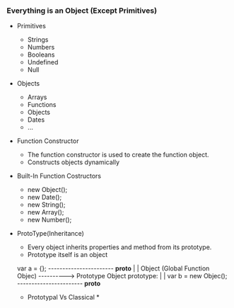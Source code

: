 ### Everything is an Object (Except Primitives)
- Primitives
	* Strings
	* Numbers 
	* Booleans
	* Undefined
	* Null 

- Objects
	* Arrays
	* Functions
	* Objects	
	* Dates
	* ...


- Function Constructor 
	* The function constructor is used to create the function object.
	* Constructs objects dynamically


- Built-In Function Costructors
	* new Object();
	* new Date();
	* new String();
	* new Array();
	* new Number();


- ProtoType(Inheritance)
	* Every object inherits properties and method from its prototype.
	* Prototype itself is an object

	var a = {};             -----------------------
		     __proto__                        |
						      |
	Object
	(Global Function Objec) ---------->       Prototype Object
		     prototype:                       |
						      |
	var b = new Objec();    -----------------------
		     __proto__


	
	- Prototypal Vs Classical
		*  
